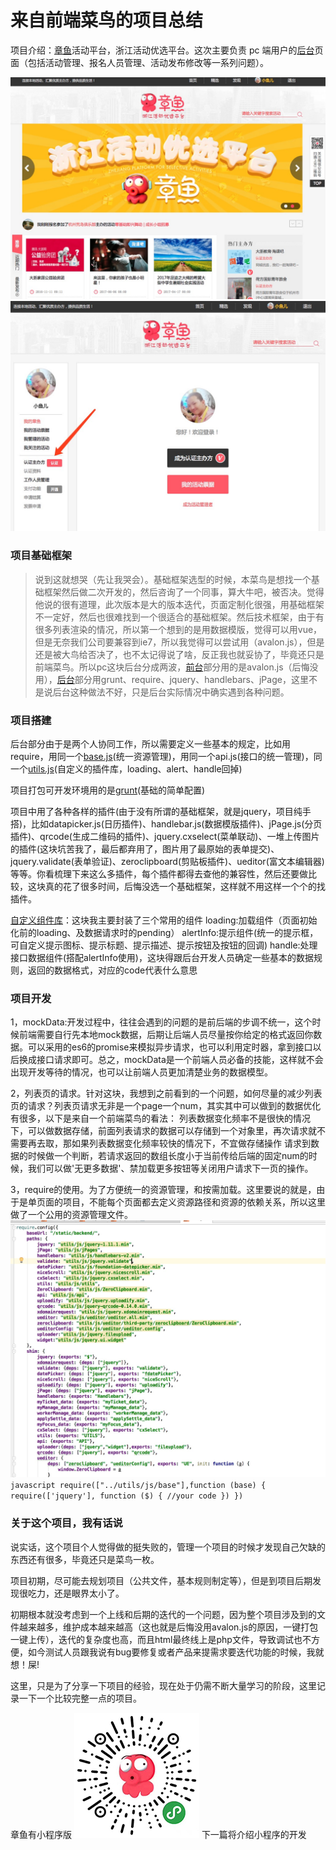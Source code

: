 来自前端菜鸟的项目总结
===========================
项目介绍：[章鱼](http://hd.zj.qq.com/)活动平台，浙江活动优选平台。这次主要负责 pc 端用户的[后台](http://hd.zj.qq.com/user/my-home.html)页面（包括活动管理、报名人员管理、活动发布修改等一系列问题）。

![zhangyu](readme-images/1.png "zhangyu")
![backend](readme-images/2.png "backend")


### 项目基础框架
>说到这就想哭（先让我哭会）。基础框架选型的时候，本菜鸟是想找一个基础框架然后做二次开发的，然后咨询了一个同事，算大牛吧，被否决。觉得他说的很有道理，此次版本是大的版本迭代，页面定制化很强，用基础框架不一定好，然后也很难找到一个很适合的基础框架。然后技术框架，由于有很多列表渲染的情况，所以第一个想到的是用数据模版，觉得可以用vue，但是无奈我们公司要兼容到ie7，所以我觉得可以尝试用（avalon.js），但是还是被大鸟给否决了，也不太记得说了啥，反正我也就妥协了，毕竟还只是前端菜鸟。所以pc这块后台分成两波，[前台](http://hd.zj.qq.com/)部分用的是avalon.js（后悔没用），[后台](http://hd.zj.qq.com/user/my-home.html)部分用grunt、require、jquery、handlebars、jPage，这里不是说后台这种做法不好，只是后台实际情况中确实遇到各种问题。



### 项目搭建


后台部分由于是两个人协同工作，所以需要定义一些基本的规定，比如用require，用同一个[base.js](/static/backend/utils/js/base.js)(统一资源管理)，用同一个api.js(接口的统一管理)，同一个[utils.js](/static/backend/utils/js/utils.js)(自定义的插件库，loading、alert、handle回掉)

项目打包可开发环境用的是[grunt](https://github.com/yuwanli/grunt-config)(基础的简单配置)

项目中用了各种各样的插件(由于没有所谓的基础框架，就是jquery，项目纯手搭)，比如datapicker.js(日历插件)、handlebar.js(数据模版插件)、jPage.js(分页插件)、qrcode(生成二维码的插件)、jquery.cxselect(菜单联动)、一堆上传图片的插件(这块坑苦我了，最后都弃用了，图片用了最原始的表单提交)、jquery.validate(表单验证)、zeroclipboard(剪贴板插件)、ueditor(富文本编辑器)等等。你看梳理下来这么多插件，每个插件都得去查他的兼容性，然后还要做比较，这块真的花了很多时间，后悔没选一个基础框架，这样就不用这样一个个的找插件。

[自定义组件库](/static/backend/utils/js/utils.js)：这块我主要封装了三个常用的组件
    loading:加载组件（页面初始化前的loading、及数据请求时的pending）
    alertInfo:提示组件(统一的提示框，可自定义提示图标、提示标题、提示描述、提示按钮及按钮的回调)
    handle:处理接口数据组件(搭配alertInfo使用)，这块得跟后台开发人员确定一些基本的数据规则，返回的数据格式，对应的code代表什么意思


### 项目开发


1，mockData:开发过程中，往往会遇到的问题的是前后端的步调不统一，这个时候前端需要自行先本地mock数据，后期让后端人员尽量按你给定的格式返回你数据。可以采用的es6的promise来模拟异步请求，也可以利用定时器，拿到接口以后换成接口请求即可。总之，mockData是一个前端人员必备的技能，这样就不会出现开发等待的情况，也可以让前端人员更加清楚业务的数据模型。

2，列表页的请求。针对这块，我想到之前看到的一个问题，如何尽量的减少列表页的请求？列表页请求无非是一个page一个num，其实其中可以做到的数据优化有很多，以下是来自一个前端菜鸟的看法：
    列表数据变化频率不是很快的情况下，可以做数据存储，前面列表请求的数据可以存储到一个对象里，再次请求就不需要再去取，那如果列表数据变化频率较快的情况下，不宜做存储操作
    请求到数据的时候做一个判断，若请求返回的数组长度小于当前传给后端的固定num的时候，我们可以做'无更多数据'、禁加载更多按钮等关闭用户请求下一页的操作。

3，require的使用。为了方便统一的资源管理，和按需加载。这里要说的就是，由于是单页面的项目，不能每个页面都去定义资源路径和资源的依赖关系，所以这里做了一个公用的资源管理文件。
![base](readme-images/3.png "base")
    ```javascript
    require(["../utils/js/base"],function (base) {
        require(['jquery'], function ($) {
            //your code
        })
    })
    ```

### 关于这个项目，我有话说

说实话，这个项目个人觉得做的挺失败的，管理一个项目的时候才发现自己欠缺的东西还有很多，毕竟还只是菜鸟一枚。

项目初期，尽可能去规划项目（公共文件，基本规则制定等），但是到项目后期发现很吃力，还是眼界太小了。

初期根本就没考虑到一个上线和后期的迭代的一个问题，因为整个项目涉及到的文件越来越多，维护成本越来越高（这也就是后悔没用avalon.js的原因，一键打包一键上传），迭代的复杂度也高，而且html最终线上是php文件，导致调试也不方便，如今测试人员跟我说有bug要修复或者产品来提需求要迭代功能的时候，我就想！屎!

这里，只是为了分享一下项目的经验，现在处于仍需不断大量学习的阶段，这里记录一下一个比较完整一点的项目。

章鱼有小程序版
![wxapp](readme-images/4.jpeg "wxapp")
下一篇将介绍小程序的开发







